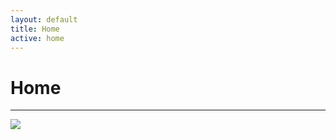 ```yaml
---
layout: default
title: Home
active: home
---
```


<p><h1>Home</h1></p>

___
![](https://cdn-images-1.medium.com/max/800/1*_ez_O-nN_5ZxAR8zXl8wTg.gif)

 





 





